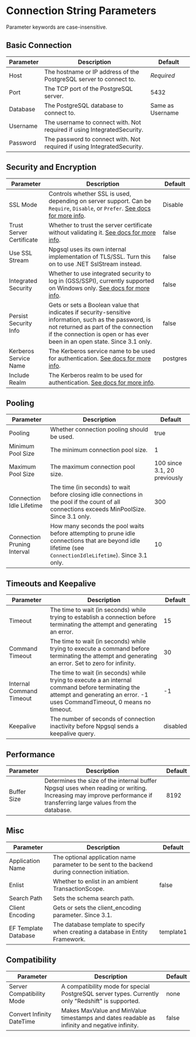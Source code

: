 # Connection String Parameters

Parameter keywords are case-insensitive.

## Basic Connection

| Parameter | Description                                                             | Default          |
|-----------|-------------------------------------------------------------------------|------------------|
| Host      | The hostname or IP address of the PostgreSQL server to connect to.      | *Required*       |
| Port      | The TCP port of the PostgreSQL server.                                  | 5432             |
| Database  | The PostgreSQL database to connect to.                                  | Same as Username |
| Username  | The username to connect with. Not required if using IntegratedSecurity. |                  |
| Password  | The password to connect with. Not required if using IntegratedSecurity. |                  |

## Security and Encryption

| Parameter                | Description                                                             | Default          |
|--------------------------|-------------------------------------------------------------------------|------------------|
| SSL Mode                 | Controls whether SSL is used, depending on server support. Can be `Require`, `Disable`, or `Prefer`. [See docs for more info](security.md). | Disable |
| Trust Server Certificate | Whether to trust the server certificate without validating it. [See docs for more info](security.md). | false |
| Use SSL Stream           | Npgsql uses its own internal implementation of TLS/SSL. Turn this on to use .NET SslStream instead. | false |
| Integrated Security      | Whether to use integrated security to log in (GSS/SSPI), currently supported on Windows only. [See docs for more info](security.md). | false |
| Persist Security Info    | Gets or sets a Boolean value that indicates if security-sensitive information, such as the password, is not returned as part of the connection if the connection is open or has ever been in an open state. Since 3.1 only. | false |
| Kerberos Service Name    | The Kerberos service name to be used for authentication. [See docs for more info](security.md). | postgres |
| Include Realm            | The Kerberos realm to be used for authentication. [See docs for more info](security.md). | |

## Pooling

| Parameter | Description                                                  | Default                      |
|-----------|--------------------------------------------------------------|------------------------------|
| Pooling                     | Whether connection pooling should be used. | true                         |
| Minimum Pool Size           | The minimum connection pool size.          | 1                            |
| Maximum Pool Size           | The maximum connection pool size.          | 100 since 3.1, 20 previously |
| Connection Idle Lifetime    | The time (in seconds) to wait before closing idle connections in the pool if the count of all connections exceeds MinPoolSize. Since 3.1 only. | 300 |
| Connection Pruning Interval | How many seconds the pool waits before attempting to prune idle connections that are beyond idle lifetime (see `ConnectionIdleLifetime`). Since 3.1 only. | 10 |

## Timeouts and Keepalive

| Parameter                | Description                                                  | Default                      |
|--------------------------|--------------------------------------------------------------|------------------------------|
| Timeout                  | The time to wait (in seconds) while trying to establish a connection before terminating the attempt and generating an error. | 15 |
| Command Timeout          | The time to wait (in seconds) while trying to execute a command before terminating the attempt and generating an error. Set to zero for infinity. | 30 |
| Internal Command Timeout | The time to wait (in seconds) while trying to execute a an internal command before terminating the attempt and generating an error. -1 uses CommandTimeout, 0 means no timeout. | -1 |
| Keepalive                | The number of seconds of connection inactivity before Npgsql sends a keepalive query. | disabled |

## Performance

| Parameter                | Description                                                  | Default                      |
|--------------------------|--------------------------------------------------------------|------------------------------|
| Buffer Size              | Determines the size of the internal buffer Npgsql uses when reading or writing. Increasing may improve performance if transferring large values from the database. | 8192 |

## Misc

| Parameter                | Description                                                                                     | Default   |
|--------------------------|-------------------------------------------------------------------------------------------------|-----------|
| Application Name         | The optional application name parameter to be sent to the backend during connection initiation. |           |
| Enlist                   | Whether to enlist in an ambient TransactionScope.                                               | false     |
| Search Path              | Sets the schema search path.                                                                    |           |
| Client Encoding          | Gets or sets the client_encoding parameter. Since 3.1.                                          |           |
| EF Template Database     | The database template to specify when creating a database in Entity Framework.                  | template1 |

## Compatibility

| Parameter                 | Description                                                                                       | Default |
|---------------------------|---------------------------------------------------------------------------------------------------|---------|
| Server Compatibility Mode | A compatibility mode for special PostgreSQL server types. Currently only "Redshift" is supported. | none    |
| Convert Infinity DateTime | Makes MaxValue and MinValue timestamps and dates readable as infinity and negative infinity.      | false   |
